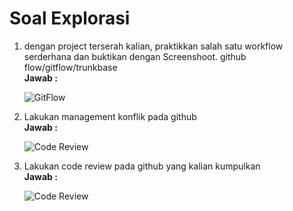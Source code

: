 # Soal Explorasi

1. dengan project terserah kalian, praktikkan salah satu workflow serderhana dan buktikan dengan Screenshoot. github flow/gitflow/trunkbase<br>
   **Jawab :**

   ![GitFlow](/3_Version-Control-Git/screenshots/gitflow.png "GitFlow")
   <br>

2. Lakukan management konflik pada github<br>
   **Jawab :**

   ![Code Review](</3_Version-Control-Git/screenshots/pull-request%20(1).png> "Code Review")

3. Lakukan code review pada github yang kalian kumpulkan<br>
   **Jawab :**

   ![Code Review](</3_Version-Control-Git/screenshots/codereview.png> "Code Review")
